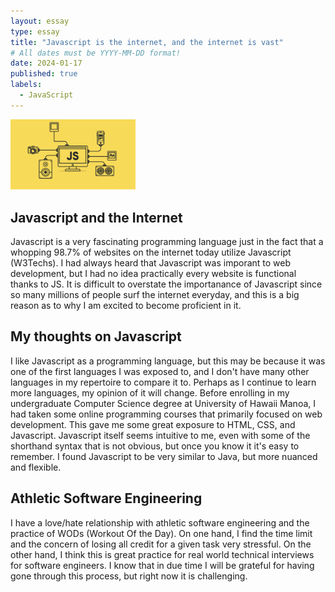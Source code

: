```yaml
---
layout: essay
type: essay
title: "Javascript is the internet, and the internet is vast"
# All dates must be YYYY-MM-DD format!
date: 2024-01-17
published: true
labels:
  - JavaScript
---
```


<img width="200px" class="rounded float-start pe-4" src="../img/JavaScript.png">

## Javascript and the Internet

Javascript is a very fascinating programming language just in the fact that a whopping 98.7% of websites on the internet today utilize Javascript (W3Techs). I had always heard that Javascript was imporant to web development, but I had no idea practically every website is functional thanks to JS. It is difficult to overstate the importanance of Javascript since so many millions of people surf the internet everyday, and this is a big reason as to why I am excited to become proficient in it. 

## My thoughts on Javascript

I like Javascript as a programming language, but this may be because it was one of the first languages I was exposed to, and I don't have many other languages in my repertoire to compare it to. Perhaps as I continue to learn more languages, my opinion of it will change. Before enrolling in my undergraduate Computer Science degree at University of Hawaii Manoa, I had taken some online programming courses that primarily focused on web development. This gave me some great exposure to HTML, CSS, and Javascript. Javascript itself seems intuitive to me, even with some of the shorthand syntax that is not obvious, but once you know it it's easy to remember. I found Javascript to be very similar to Java, but more nuanced and flexible.

## Athletic Software Engineering

I have a love/hate relationship with athletic software engineering and the practice of WODs (Workout Of the Day). On one hand, I find the time limit and 
the concern of losing all credit for a given task very stressful. On the other hand, I think this is great practice for real world technical interviews for software engineers. I know that in due time I will be grateful for having gone through this process, but right now it is challenging. 
